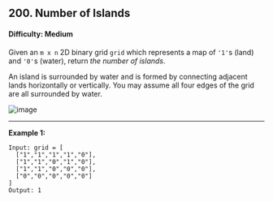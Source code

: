 ## 200. Number of Islands

#### Difficulty: Medium

Given an ```m x n``` 2D binary grid ```grid``` which represents a map of ```'1'```s (land) and ```'0'```s (water), return _the number of islands_.

An island is surrounded by water and is formed by connecting adjacent lands horizontally or vertically. You may assume all four edges of the grid are all surrounded by water.

![image](https://user-images.githubusercontent.com/35042430/206580128-1aa4a5fc-b0dd-499f-875f-c1fe534598c4.png)

---

__Example 1:__
```
Input: grid = [
  ["1","1","1","1","0"],
  ["1","1","0","1","0"],
  ["1","1","0","0","0"],
  ["0","0","0","0","0"]
]
Output: 1
```
